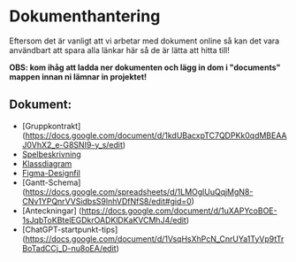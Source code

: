 # Dokumenthantering

Eftersom det är vanligt att vi arbetar med dokument online så kan det vara användbart att spara alla länkar här så de är lätta att hitta till!

**OBS: kom ihåg att ladda ner dokumenten och lägg in dom i "documents" mappen innan ni lämnar in projektet!**

## Dokument:

* [Gruppkontrakt] (https://docs.google.com/document/d/1kdUBacxpTC7QDPKk0qdMBEAAJ0VhX2_e-G8SNI9-y_s/edit)
* [Spelbeskrivning](https://docs.google.com/document/d/1PosSuadELUo4EiSnn5twhXNoVq6e4VU-nOzACIgeqTI/edit)
* [Klassdiagram](https://app.diagrams.net/#G1Rh1-gTtPRjssYn2QsCsFF9fwMy_PmKnI)
* [Figma-Designfil](https://www.figma.com/file/dAxCEQV6zEyZPRiYsd2vyP/Untitled?node-id=0%3A1&t=1IEs8wWeIIz1H9ac-0)
* [Gantt-Schema] (https://docs.google.com/spreadsheets/d/1LMOglUuQqjMgN8-CNv1YPQnrVVSidbsS9lnhVDfNfS8/edit#gid=0)
* [Anteckningar] (https://docs.google.com/document/d/1uXAPYcoBOE-1sJqbToKBtelEGDkrOADKlDKaKVCMhJ4/edit)
* [ChatGPT-startpunkt-tips] (https://docs.google.com/document/d/1VsqHsXhPcN_CnrUYa1TyVp9tTrBoTadCCj_D-nu8oEA/edit)

